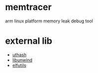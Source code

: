 # memtracer
arm linux platform memory leak debug tool
# external lib
* [uthash](https://github.com/troydhanson/uthash)
* [libunwind](http://git.savannah.gnu.org/gitweb/?p=libunwind.git;a=summary)
* [elfutils](https://sourceware.org/elfutils/)
